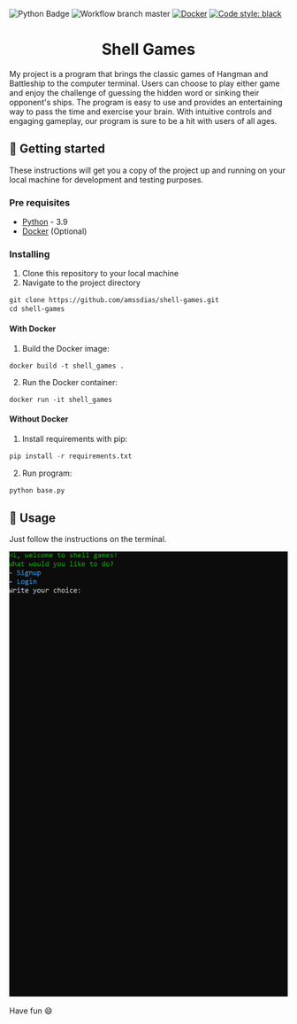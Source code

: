 [python-download]: https://www.python.org/downloads/
[docker-link]: https://docs.docker.com/get-docker/

![Python Badge](https://img.shields.io/badge/Python-3.9-blue?logo=python)
![Workflow branch master](https://github.com/amssdias/shell-games/actions/workflows/testing.yml/badge.svg?branch=master)
[![Docker](https://badgen.net/badge/icon/docker?icon=docker&label)](https://https://docker.com/)
[![Code style: black](https://img.shields.io/badge/code%20style-black-000000.svg)](https://github.com/psf/black)


<h1 align=center>Shell Games</h1>

My project is a program that brings the classic games of Hangman and Battleship to the computer terminal. Users can choose to play either game and enjoy the challenge of guessing the hidden word or sinking their opponent's ships. The program is easy to use and provides an entertaining way to pass the time and exercise your brain. With intuitive controls and engaging gameplay, our program is sure to be a hit with users of all ages.


## :hammer: Getting started

These instructions will get you a copy of the project up and running on your local machine for development and testing purposes.

### Pre requisites

- [Python][python-download] - 3.9
- [Docker](https://www.docker.com/) (Optional)

### Installing


1. Clone this repository to your local machine
2. Navigate to the project directory


```
git clone https://github.com/amssdias/shell-games.git
cd shell-games
```

#### With Docker

1. Build the Docker image:

```
docker build -t shell_games .
```

2. Run the Docker container:

```
docker run -it shell_games
```

#### Without Docker


1. Install requirements with pip:

```python
pip install -r requirements.txt
```

2. Run program:

```python
python base.py
```


## :mag_right: Usage

Just follow the instructions on the terminal.

<img src="img/usage.gif" alt="your gif">

Have fun :smile:
